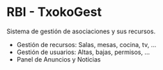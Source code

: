 # RBI - TxokoGest
Sistema de gestión de asociaciones y sus recursos.

- Gestión de recursos: Salas, mesas, cocina, tv, ...
- Gestión de usuarios: Altas, bajas, permisos, ...
- Panel de Anuncios y Noticias

